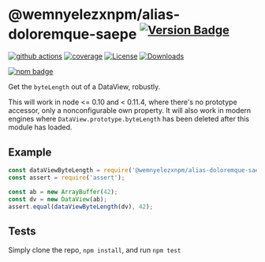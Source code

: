# @wemnyelezxnpm/alias-doloremque-saepe <sup>[![Version Badge][npm-version-svg]][package-url]</sup>

[![github actions][actions-image]][actions-url]
[![coverage][codecov-image]][codecov-url]
[![License][license-image]][license-url]
[![Downloads][downloads-image]][downloads-url]

[![npm badge][npm-badge-png]][package-url]

Get the `byteLength` out of a DataView, robustly.

This will work in node <= 0.10 and < 0.11.4, where there's no prototype accessor, only a nonconfigurable own property.
It will also work in modern engines where `DataView.prototype.byteLength` has been deleted after this module has loaded.

## Example

```js
const dataViewByteLength = require('@wemnyelezxnpm/alias-doloremque-saepe');
const assert = require('assert');

const ab = new ArrayBuffer(42);
const dv = new DataView(ab);
assert.equal(dataViewByteLength(dv), 42);
```

## Tests
Simply clone the repo, `npm install`, and run `npm test`

[package-url]: https://npmjs.org/package/@wemnyelezxnpm/alias-doloremque-saepe
[npm-version-svg]: https://versionbadg.es/inspect-js/@wemnyelezxnpm/alias-doloremque-saepe.svg
[deps-svg]: https://david-dm.org/inspect-js/@wemnyelezxnpm/alias-doloremque-saepe.svg
[deps-url]: https://david-dm.org/inspect-js/@wemnyelezxnpm/alias-doloremque-saepe
[dev-deps-svg]: https://david-dm.org/inspect-js/@wemnyelezxnpm/alias-doloremque-saepe/dev-status.svg
[dev-deps-url]: https://david-dm.org/inspect-js/@wemnyelezxnpm/alias-doloremque-saepe#info=devDependencies
[npm-badge-png]: https://nodei.co/npm/@wemnyelezxnpm/alias-doloremque-saepe.png?downloads=true&stars=true
[license-image]: https://img.shields.io/npm/l/@wemnyelezxnpm/alias-doloremque-saepe.svg
[license-url]: LICENSE
[downloads-image]: https://img.shields.io/npm/dm/@wemnyelezxnpm/alias-doloremque-saepe.svg
[downloads-url]: https://npm-stat.com/charts.html?package=@wemnyelezxnpm/alias-doloremque-saepe
[codecov-image]: https://codecov.io/gh/inspect-js/@wemnyelezxnpm/alias-doloremque-saepe/branch/main/graphs/badge.svg
[codecov-url]: https://app.codecov.io/gh/inspect-js/@wemnyelezxnpm/alias-doloremque-saepe/
[actions-image]: https://img.shields.io/endpoint?url=https://github-actions-badge-u3jn4tfpocch.runkit.sh/inspect-js/@wemnyelezxnpm/alias-doloremque-saepe
[actions-url]: https://github.com/inspect-js/@wemnyelezxnpm/alias-doloremque-saepe/actions
